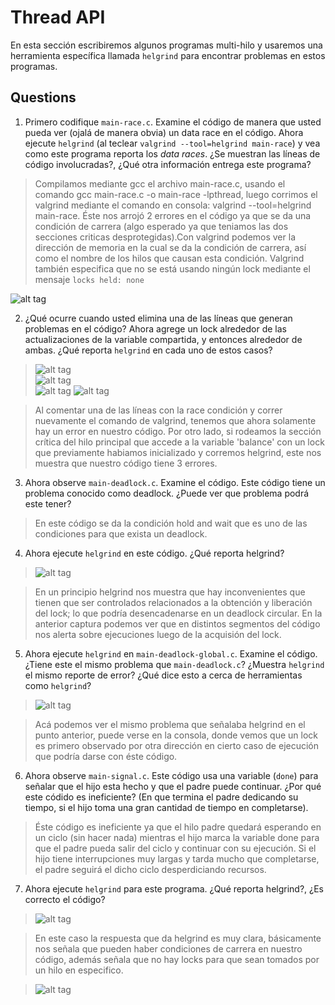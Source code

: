 # Thread API # 

En esta sección escribiremos algunos programas multi-hilo y usaremos una herramienta específica llamada ```helgrind``` para encontrar problemas en estos programas. 

## Questions ##

1. Primero codifique ```main-race.c```. Examine el código de manera que usted pueda ver (ojalá de manera obvia) un data race en el código. Ahora ejecute ```helgrind``` (al teclear ```valgrind --tool=helgrind main-race```) y vea como este programa reporta los *data races*. ¿Se muestran las líneas de código involucradas?, ¿Qué otra información entrega este programa?

> Compilamos mediante gcc el archivo main-race.c, usando el comando gcc main-race.c -o main-race -lpthread, luego corrimos el valgrind mediante el comando en consola: valgrind --tool=helgrind main-race. Éste nos arrojó 2 errores en el código ya que se da una condición de carrera (algo esperado ya que teniamos las dos secciones criticas desprotegidas).Con valgrind podemos ver la dirección de memoria en la cual se da la condición de carrera, así como el nombre de los hilos que causan esta condición. Valgrind también especifica que no se está usando ningún lock mediante el mensaje ```locks held: none```  

![alt tag](https://github.com/university777/lab4_thread-api/blob/master/lab/Punto1.png) 

2. ¿Qué ocurre cuando usted elimina una de las líneas que generan problemas en el código? Ahora agrege un lock alrededor de las actualizaciones de la variable compartida, y entonces alrededor de ambas. ¿Qué reporta ```helgrind``` en cada uno de estos casos?  
> ![alt tag](https://github.com/university777/lab4_thread-api/blob/master/lab/Punto2_Con1Lock.png)  
![alt tag](https://github.com/university777/lab4_thread-api/blob/master/lab/Punto2_Con2Locks.png)  
![alt tag](https://github.com/university777/lab4_thread-api/blob/master/lab/Punto2_ConLineaComentada.png)
![alt tag](https://github.com/university777/lab4_thread-api/blob/master/lab/Punto2_SinLocks.png)
 

> Al comentar una de las líneas con la race condición y correr nuevamente el comando de valgrind, tenemos que ahora solamente hay un error en nuestro código. Por otro lado, si rodeamos la sección crítica del hilo principal que accede a la variable 'balance' con un lock que previamente habiamos inicializado y corremos helgrind, este nos muestra que nuestro código tiene 3 errores.


3. Ahora observe ```main-deadlock.c```. Examine el código. Este código tiene un problema conocido como deadlock. ¿Puede ver que problema podrá este tener?

> En este código se da la condición hold and wait que es uno de las condiciones para que exista un deadlock.

4. Ahora ejecute ```helgrind``` en este código. ¿Qué reporta helgrind?  
> ![alt tag](https://github.com/university777/lab4_thread-api/blob/master/lab/Punto4_Deadlock.png)

> En un principio helgrind nos muestra que hay inconvenientes que tienen que ser controlados relacionados a la obtención y liberación del lock; lo que podría desencadenarse en un deadlock circular. En la anterior captura podemos ver que en distintos segmentos del código nos alerta sobre ejecuciones luego de la acquisión del lock.


5. Ahora ejecute ```helgrind``` en ```main-deadlock-global.c```. Examine el código. ¿Tiene este el mismo problema que ```main-deadlock.c```? ¿Muestra ```helgrind``` el mismo reporte de error? ¿Qué dice esto a cerca de herramientas como ```helgrind```?  
> ![alt tag](https://github.com/university777/lab4_thread-api/blob/master/lab/Punto5_Deadlock-Global.png)  

> Acá podemos ver el mismo problema que señalaba helgrind en el punto anterior, puede verse en la consola, donde vemos que un lock es primero observado por otra dirección en cierto caso de ejecución que podría darse con éste código.

6. Ahora observe ```main-signal.c```. Este código usa una variable (```done```) para señalar que el hijo esta hecho y que el padre puede continuar. ¿Por qué este códido es ineficiente? (En que termina el padre dedicando su tiempo, si el hijo toma una gran cantidad de tiempo en completarse).  

> Éste código es ineficiente ya que el hilo padre quedará esperando en un ciclo (sin hacer nada) mientras el hijo marca la variable done para que el padre pueda salir del ciclo y continuar con su ejecución. Si el hijo tiene interrupciones muy largas y tarda mucho que completarse, el padre seguirá el dicho ciclo desperdiciando recursos.

7. Ahora ejecute ```helgrind``` para este programa. ¿Qué reporta helgrind?, ¿Es correcto el código?  
> ![alt tag](https://github.com/university777/lab4_thread-api/blob/master/lab/Punto7_Hengrid_Deadlock.png)

> En este caso la respuesta que da helgrind es muy clara, básicamente nos señala que pueden haber condiciones de carrera en nuestro código, además señala que no hay locks para que sean tomados por un hilo en especifico.

> ![alt tag](https://github.com/university777/lab4_thread-api/blob/master/lab/Punto7_Hengrid_Deadlock2.png)
